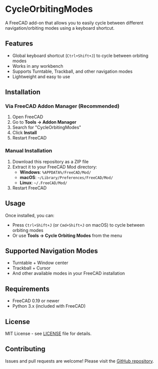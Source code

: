 # CycleOrbitingModes

A FreeCAD add-on that allows you to easily cycle between different navigation/orbiting modes using a keyboard shortcut.

## Features

- Global keyboard shortcut (`Ctrl+Shift+J`) to cycle between orbiting modes
- Works in any workbench
- Supports Turntable, Trackball, and other navigation modes
- Lightweight and easy to use

## Installation

### Via FreeCAD Addon Manager (Recommended)

1. Open FreeCAD
2. Go to **Tools → Addon Manager**
3. Search for "CycleOrbitingModes"
4. Click **Install**
5. Restart FreeCAD

### Manual Installation

1. Download this repository as a ZIP file
2. Extract it to your FreeCAD Mod directory:
   - **Windows**: `%APPDATA%/FreeCAD/Mod/`
   - **macOS**: `~/Library/Preferences/FreeCAD/Mod/`
   - **Linux**: `~/.FreeCAD/Mod/`
3. Restart FreeCAD

## Usage

Once installed, you can:

- Press `Ctrl+Shift+J` (or `Cmd+Shift+J` on macOS) to cycle between orbiting modes
- Or use **Tools → Cycle Orbiting Modes** from the menu

## Supported Navigation Modes

- Turntable + Window center
- Trackball + Cursor
- And other available modes in your FreeCAD installation

## Requirements

- FreeCAD 0.19 or newer
- Python 3.x (included with FreeCAD)

## License

MIT License - see [LICENSE](LICENSE) file for details.

## Contributing

Issues and pull requests are welcome! Please visit the [GitHub repository](https://github.com/yourusername/CycleOrbitingModes).
